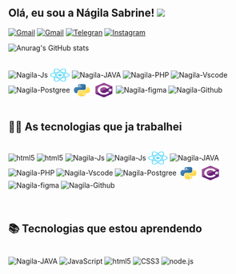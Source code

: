   ## Olá, eu sou a Nágila Sabrine! <img src="https://raw.githubusercontent.com/kaueMarques/kaueMarques/master/hi.gif" width="30px"> 

  [![Gmail](https://img.shields.io/badge/LinkedIn-0077B5?style=for-the-badge&logo=linkedin&logoColor=white)](https://www.linkedin.com/in/n%C3%A1gila-sabrine-bb2177180/)
  [![Gmail](https://img.shields.io/badge/Gmail-D14836?style=for-the-badge&logo=gmail&logoColor=white)](https://mail.google.com/mail/u/1/#inbox)
  [![Telegran](	https://img.shields.io/badge/Telegram-2CA5E0?style=for-the-badge&logo=telegram&logoColor=white)](https://web.telegram.org/k/)
  [![Instagram](https://img.shields.io/badge/Instagram-E4405F?style=for-the-badge&logo=instagram&logoColor=white)](https://www.instagram.com/sabrine_ns/)



  ![Anurag's GitHub stats](https://github-readme-stats.vercel.app/api?username=Nagila-dev&show_icons=true&theme=merko)

  <div style="display: inline_block"><br>
    <img align="center" alt="Nagila-Js" height="30" width="40" src="https://cdn.jsdelivr.net/gh/devicons/devicon/icons/typescript/typescript-original.svg">
    <img align="center" alt="Nagila-React" height="30" width="40" src="https://raw.githubusercontent.com/devicons/devicon/master/icons/react/react-original.svg">
    <img align="center" alt="Nagila-JAVA" height="30" width="40" src="https://cdn.jsdelivr.net/gh/devicons/devicon/icons/java/java-original-wordmark.svg">
    <img align="center" alt="Nagila-PHP" height="30" width="40" src="https://cdn.jsdelivr.net/gh/devicons/devicon/icons/php/php-original.svg" />
    <img align="center" alt="Nagila-Vscode" height="30" width="40" src="https://cdn.jsdelivr.net/gh/devicons/devicon/icons/vscode/vscode-original.svg" />
    <img align="center" alt="Nagila-Postgree" height="30" width="40" src="https://cdn.jsdelivr.net/gh/devicons/devicon/icons/postgresql/postgresql-original.svg">
    <img align="center" alt="Nagila-Python" height="30" width="40" src="https://raw.githubusercontent.com/devicons/devicon/master/icons/python/python-original.svg">
    <img align="center" alt="Nagila-Csharp" height="30" width="40" src="https://raw.githubusercontent.com/devicons/devicon/master/icons/csharp/csharp-original.svg">
    <img align="center" alt="Nagila-figma" height="30" width="40" src="https://cdn.jsdelivr.net/gh/devicons/devicon/icons/figma/figma-original.svg" />
    <img align="center" alt="Nagila-Github" height="30" width="40" src="https://cdn.jsdelivr.net/gh/devicons/devicon/icons/github/github-original.svg" />
  </div><br/>

  ## 👩‍💻 As tecnologias que ja trabalhei
  <div style="display: inline_block"><br/> 
    <img align= "center" alt="html5" src="https://user-images.githubusercontent.com/85763169/160290903-267b7488-92d5-4807-aee4-ea5df30d5876.png" width="95px;" height="40px;">
    <img align= "center" alt="html5" src="https://user-images.githubusercontent.com/85763169/160291466-cb3ac2ff-cf86-42e6-8ad3-0000fe201fb6.png" width="120px;" height="40px;">
    <img align="center" alt="Nagila-Js" height="30" width="40" src="https://cdn.jsdelivr.net/gh/devicons/devicon/icons/debian/debian-plain-wordmark.svg"> 
    <img align="center" alt="Nagila-Js" height="30" width="40" src="https://cdn.jsdelivr.net/gh/devicons/devicon/icons/typescript/typescript-original.svg">
    <img align="center" alt="Nagila-React" height="30" width="40" src="https://raw.githubusercontent.com/devicons/devicon/master/icons/react/react-original.svg">
    <img align="center" alt="Nagila-JAVA" height="30" width="40" src="https://cdn.jsdelivr.net/gh/devicons/devicon/icons/java/java-original-wordmark.svg">
    <img align="center" alt="Nagila-PHP" height="30" width="40" src="https://cdn.jsdelivr.net/gh/devicons/devicon/icons/php/php-original.svg" />
    <img align="center" alt="Nagila-Vscode" height="30" width="40" src="https://cdn.jsdelivr.net/gh/devicons/devicon/icons/vscode/vscode-original.svg" />
    <img align="center" alt="Nagila-Postgree" height="30" width="40" src="https://cdn.jsdelivr.net/gh/devicons/devicon/icons/postgresql/postgresql-original.svg">
    <img align="center" alt="Nagila-Python" height="30" width="40" src="https://raw.githubusercontent.com/devicons/devicon/master/icons/python/python-original.svg">
    <img align="center" alt="Nagila-Csharp" height="30" width="40" src="https://raw.githubusercontent.com/devicons/devicon/master/icons/csharp/csharp-original.svg">
    <img align="center" alt="Nagila-figma" height="30" width="40" src="https://cdn.jsdelivr.net/gh/devicons/devicon/icons/figma/figma-original.svg" />
    <img align="center" alt="Nagila-Github" height="30" width="40" src="https://cdn.jsdelivr.net/gh/devicons/devicon/icons/github/github-original.svg" />
  </div><br/><br/>

  ## 📚 Tecnologias que estou aprendendo
  <div style="display: inline_block"><br/> 
    <img align="center" alt="Nagila-JAVA" height="30" width="40" src="https://cdn.jsdelivr.net/gh/devicons/devicon/icons/java/java-original-wordmark.svg">
    <img align= "center" alt="JavaScript" src="https://img.shields.io/badge/JavaScript-F7DF1E?style=for-the-badge&logo=javascript&logoColor=black">
    <img align= "center" alt="html5" src="https://img.shields.io/badge/HTML5-E34F26?style=for-the-badge&logo=html5&logoColor=white">
    <img align= "center" alt="CSS3" src="https://img.shields.io/badge/CSS3-1572B6?style=for-the-badge&logo=css3&logoColor=white">
  <img align= "center" alt="node.js" src="https://img.shields.io/badge/Node.js-43853D?style=for-the-badge&logo=node.js&logoColor=white">
  </div><br/>
